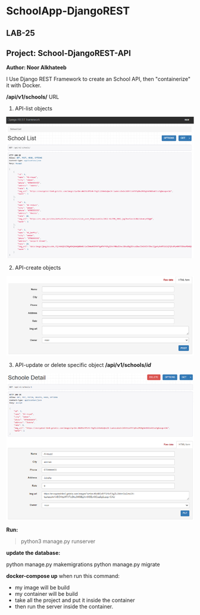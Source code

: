 # SchoolApp-DjangoREST

## LAB-25

## Project: School-DjangoREST-API

**Author: Noor Alkhateeb**

I Use Django REST Framework to create an School API, then "containerize" it with Docker.

**/api/v1/schools/** URL

1. API-list objects

![](./Images/API-list.PNG)

2. API-create objects

![](./Images/API-create.PNG)

3. API-update or delete specific object **/api/v1/schools/_id_**

![](./Images/API-update-delete.PNG)



**Run:**

> python3 manage.py runserver


**update the database:**

python manage.py makemigrations
python manage.py migrate

**docker-compose up**
when run this command:
* my image will be build
* my container will be build
* take all the project and put it inside the container
* then run the server inside the container.



